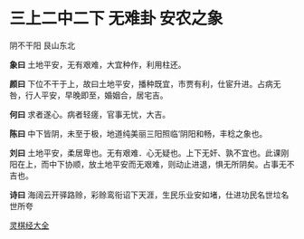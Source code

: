 # 三上二中二下 无难卦 安农之象

阴不干阳 艮山东北

**象曰** 土地平安，无有艰难，大宜种作，利用柱还。

**颜曰** 下位不干于上，故曰土地平安，播种既宜，市贾有利，仕宦升进。占病无咎，行人平安，早晚即至，婚姻合，居宅吉。

**何曰** 求者遂心。病者轻瘥，官事无忧，大吉。

**陈曰** 中下皆阴，未至于极，地道纯美丽三阳照临‘阴阳和畅，丰稔之象也。

**刘曰** 土地平安，柔居卑也。无有艰难．心无疑也。上下无奸、孰不宜也。此课刚阳在上，而中下协顺，放土地平安而无艰难，则动止进退，惧无所阴矣。占事无不吉也。

**诗曰** 海阔云开驿路赊，彩赊鸾衔诏下天涯，生民乐业安如堵，仕进功民名世垃名世所夸

[灵棋经大全](README.md)
